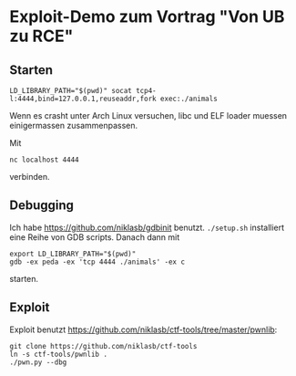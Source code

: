 # Exploit-Demo zum Vortrag "Von UB zu RCE"

## Starten

```
LD_LIBRARY_PATH="$(pwd)" socat tcp4-l:4444,bind=127.0.0.1,reuseaddr,fork exec:./animals
```

Wenn es crasht unter Arch Linux versuchen, libc und ELF loader muessen
einigermassen zusammenpassen.

Mit

```
nc localhost 4444
```

verbinden.


## Debugging

Ich habe https://github.com/niklasb/gdbinit benutzt. `./setup.sh` installiert
eine Reihe von GDB scripts. Danach dann mit

```
export LD_LIBRARY_PATH="$(pwd)"
gdb -ex peda -ex 'tcp 4444 ./animals' -ex c
```

starten.


## Exploit

Exploit benutzt https://github.com/niklasb/ctf-tools/tree/master/pwnlib:

```
git clone https://github.com/niklasb/ctf-tools
ln -s ctf-tools/pwnlib .
./pwn.py --dbg
```
